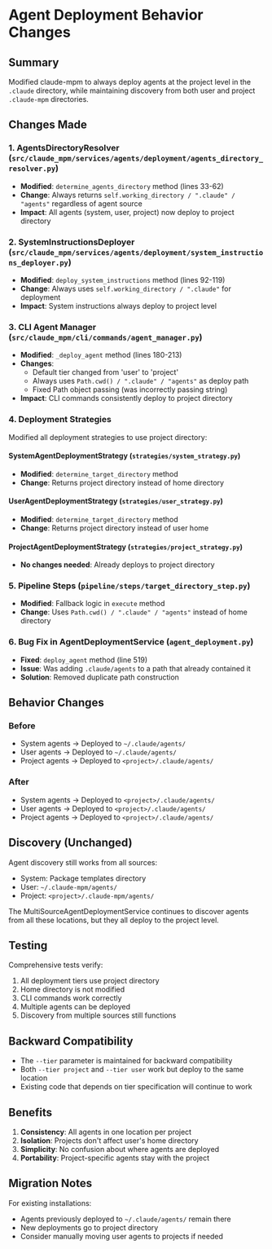 # Agent Deployment Behavior Changes

## Summary
Modified claude-mpm to always deploy agents at the project level in the `.claude` directory, while maintaining discovery from both user and project `.claude-mpm` directories.

## Changes Made

### 1. AgentsDirectoryResolver (`src/claude_mpm/services/agents/deployment/agents_directory_resolver.py`)
- **Modified**: `determine_agents_directory` method (lines 33-62)
- **Change**: Always returns `self.working_directory / ".claude" / "agents"` regardless of agent source
- **Impact**: All agents (system, user, project) now deploy to project directory

### 2. SystemInstructionsDeployer (`src/claude_mpm/services/agents/deployment/system_instructions_deployer.py`)
- **Modified**: `deploy_system_instructions` method (lines 92-119)
- **Change**: Always uses `self.working_directory / ".claude"` for deployment
- **Impact**: System instructions always deploy to project level

### 3. CLI Agent Manager (`src/claude_mpm/cli/commands/agent_manager.py`)
- **Modified**: `_deploy_agent` method (lines 180-213)
- **Changes**:
  - Default tier changed from 'user' to 'project'
  - Always uses `Path.cwd() / ".claude" / "agents"` as deploy path
  - Fixed Path object passing (was incorrectly passing string)
- **Impact**: CLI commands consistently deploy to project directory

### 4. Deployment Strategies
Modified all deployment strategies to use project directory:

#### SystemAgentDeploymentStrategy (`strategies/system_strategy.py`)
- **Modified**: `determine_target_directory` method
- **Change**: Returns project directory instead of home directory

#### UserAgentDeploymentStrategy (`strategies/user_strategy.py`)
- **Modified**: `determine_target_directory` method
- **Change**: Returns project directory instead of user home

#### ProjectAgentDeploymentStrategy (`strategies/project_strategy.py`)
- **No changes needed**: Already deploys to project directory

### 5. Pipeline Steps (`pipeline/steps/target_directory_step.py`)
- **Modified**: Fallback logic in `execute` method
- **Change**: Uses `Path.cwd() / ".claude" / "agents"` instead of home directory

### 6. Bug Fix in AgentDeploymentService (`agent_deployment.py`)
- **Fixed**: `deploy_agent` method (line 519)
- **Issue**: Was adding `.claude/agents` to a path that already contained it
- **Solution**: Removed duplicate path construction

## Behavior Changes

### Before
- System agents → Deployed to `~/.claude/agents/`
- User agents → Deployed to `~/.claude/agents/`
- Project agents → Deployed to `<project>/.claude/agents/`

### After
- System agents → Deployed to `<project>/.claude/agents/`
- User agents → Deployed to `<project>/.claude/agents/`
- Project agents → Deployed to `<project>/.claude/agents/`

## Discovery (Unchanged)
Agent discovery still works from all sources:
- System: Package templates directory
- User: `~/.claude-mpm/agents/`
- Project: `<project>/.claude-mpm/agents/`

The MultiSourceAgentDeploymentService continues to discover agents from all these locations, but they all deploy to the project level.

## Testing
Comprehensive tests verify:
1. All deployment tiers use project directory
2. Home directory is not modified
3. CLI commands work correctly
4. Multiple agents can be deployed
5. Discovery from multiple sources still functions

## Backward Compatibility
- The `--tier` parameter is maintained for backward compatibility
- Both `--tier project` and `--tier user` work but deploy to the same location
- Existing code that depends on tier specification will continue to work

## Benefits
1. **Consistency**: All agents in one location per project
2. **Isolation**: Projects don't affect user's home directory
3. **Simplicity**: No confusion about where agents are deployed
4. **Portability**: Project-specific agents stay with the project

## Migration Notes
For existing installations:
- Agents previously deployed to `~/.claude/agents/` remain there
- New deployments go to project directory
- Consider manually moving user agents to projects if needed
